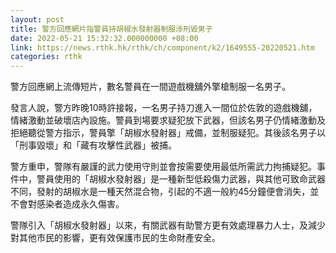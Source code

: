```yaml
---
layout: post
title: 警方回應網片指警員持胡椒水發射器制服涉刑毀男子
date: 2022-05-21 15:32:32.000000000 +08:00
link: https://news.rthk.hk/rthk/ch/component/k2/1649555-20220521.htm
categories: rthk
---
```


警方回應網上流傳短片，數名警員在一間遊戲機舖外擎槍制服一名男子。

發言人說，警方昨晚10時許接報，一名男子持刀進入一間位於佐敦的遊戲機舖，情緒激動並破壞店內設施。警員到場要求疑犯放下武器，但該名男子仍情緒激動及拒絕聽從警方指示，警員擎「胡椒水發射器」戒備，並制服疑犯。其後該名男子以「刑事毀壞」和「藏有攻擊性武器」被捕。

警方重申，警隊有嚴謹的武力使用守則並會按需要使用最低所需武力拘捕疑犯。事件中，警員使用的「胡椒水發射器」是一種新型低殺傷力武器，與其他可致命武器不同，發射的胡椒水是一種天然混合物，引起的不適一般約45分鐘便會消失，並不會對感染者造成永久傷害。

警隊引入「胡椒水發射器」以來，有關武器有助警方更有效處理暴力人士，及減少對其他市民的影響，更有效保護市民的生命財產安全。
